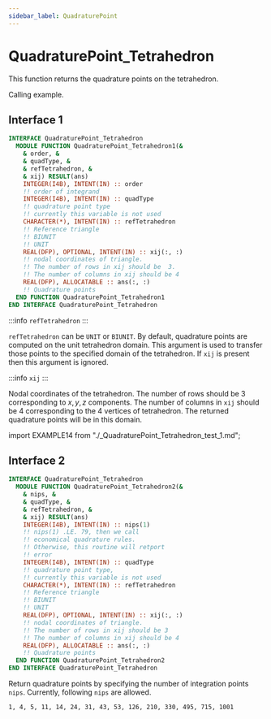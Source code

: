 ```yaml
---
sidebar_label: QuadraturePoint
---
```


# QuadraturePoint_Tetrahedron

This function returns the quadrature points on the tetrahedron.

Calling example.

## Interface 1

<Tabs>
<TabItem value="interface" label="܀ Interface" default>

```fortran
INTERFACE QuadraturePoint_Tetrahedron
  MODULE FUNCTION QuadraturePoint_Tetrahedron1(&
    & order, &
    & quadType, &
    & refTetrahedron, &
    & xij) RESULT(ans)
    INTEGER(I4B), INTENT(IN) :: order
    !! order of integrand
    INTEGER(I4B), INTENT(IN) :: quadType
    !! quadrature point type
    !! currently this variable is not used
    CHARACTER(*), INTENT(IN) :: refTetrahedron
    !! Reference triangle
    !! BIUNIT
    !! UNIT
    REAL(DFP), OPTIONAL, INTENT(IN) :: xij(:, :)
    !! nodal coordinates of triangle.
    !! The number of rows in xij should be  3.
    !! The number of columns in xij should be 4
    REAL(DFP), ALLOCATABLE :: ans(:, :)
    !! Quadrature points
  END FUNCTION QuadraturePoint_Tetrahedron1
END INTERFACE QuadraturePoint_Tetrahedron
```

:::info `refTetrahedron`
:::

`refTetrahedron` can be `UNIT` or `BIUNIT`. By default, quadrature points are computed on the unit tetrahedron domain. This argument is used to transfer those points to the specified domain of the tetrahedron. If `xij` is present then this argument is ignored.

:::info `xij`
:::

Nodal coordinates of the tetrahedron. The number of rows should be 3 corresponding to $x,y,z$ components. The number of columns in `xij` should be 4 corresponding to the 4 vertices of tetrahedron. The returned quadrature points will be in this domain.

</TabItem>

<TabItem value="example" label="️܀ See example">

import EXAMPLE14 from "./\_QuadraturePoint_Tetrahedron_test_1.md";

<EXAMPLE14 />

</TabItem>

<TabItem value="close" label="↢ ">

</TabItem>
</Tabs>

## Interface 2

```fortran
INTERFACE QuadraturePoint_Tetrahedron
  MODULE FUNCTION QuadraturePoint_Tetrahedron2(&
    & nips, &
    & quadType, &
    & refTetrahedron, &
    & xij) RESULT(ans)
    INTEGER(I4B), INTENT(IN) :: nips(1)
    !! nips(1) .LE. 79, then we call
    !! economical quadrature rules.
    !! Otherwise, this routine will retport
    !! error
    INTEGER(I4B), INTENT(IN) :: quadType
    !! quadrature point type,
    !! currently this variable is not used
    CHARACTER(*), INTENT(IN) :: refTetrahedron
    !! Reference triangle
    !! BIUNIT
    !! UNIT
    REAL(DFP), OPTIONAL, INTENT(IN) :: xij(:, :)
    !! nodal coordinates of triangle.
    !! The number of rows in xij should be 3
    !! The number of columns in xij should be 4
    REAL(DFP), ALLOCATABLE :: ans(:, :)
    !! Quadrature points
  END FUNCTION QuadraturePoint_Tetrahedron2
END INTERFACE QuadraturePoint_Tetrahedron
```

Return quadrature points by specifying the number of integration points `nips`. Currently, following `nips` are allowed.

```txt
1, 4, 5, 11, 14, 24, 31, 43, 53, 126, 210, 330, 495, 715, 1001
```
